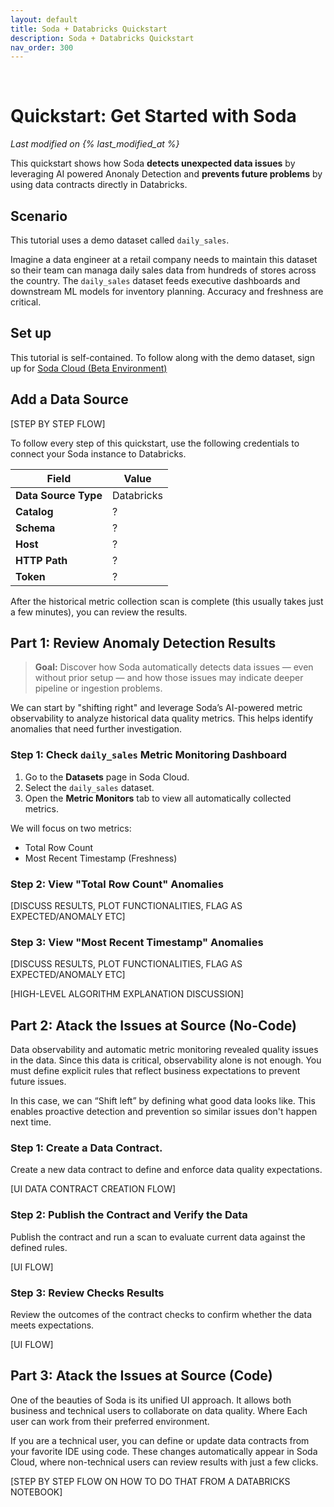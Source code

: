 ```yaml
---
layout: default
title: Soda + Databricks Quickstart
description: Soda + Databricks Quickstart
nav_order: 300
---
```


<!-- temporal white space until we fix parent navegation -->
&nbsp;
&nbsp;

# Quickstart: Get Started with Soda

*Last modified on {% last_modified_at %}*

This quickstart shows how Soda **detects unexpected data issues** by leveraging AI powered Anonaly Detection and **prevents future problems** by using data contracts directly in Databricks.

## Scenario
This tutorial uses a demo dataset called `daily_sales`.

Imagine a data engineer at a retail company needs to maintain this dataset so their team can managa daily sales data from hundreds of stores across the country. The `daily_sales` dataset feeds executive dashboards and downstream ML models for inventory planning. Accuracy and freshness are critical.

## Set up
This tutorial is self-contained. To follow along with the demo dataset, sign up for [Soda Cloud (Beta Environment)](beta.soda.io/signup)


## Add a Data Source
[STEP BY STEP FLOW]

To follow every step of this quickstart, use the following credentials to connect your Soda instance to Databricks.

| Field            | Value   |
|------------------|---------|
| **Data Source Type** | Databricks |
| **Catalog**          | ?   |
| **Schema**           | ?   |
| **Host**             | ?   |
| **HTTP Path**        | ?   |
| **Token**            | ?   |

After the historical metric collection scan is complete (this usually takes just a few minutes), you can review the results.

## Part 1: Review Anomaly Detection Results

> **Goal:** Discover how Soda automatically detects data issues — even without prior setup — and how those issues may indicate deeper pipeline or ingestion problems.

We can start by "shifting right" and leverage Soda’s AI-powered metric observability to analyze historical data quality metrics. This helps identify anomalies that need further investigation.


### Step 1: Check `daily_sales` Metric Monitoring Dashboard
1. Go to the **Datasets** page in Soda Cloud.
2. Select the `daily_sales` dataset.
3. Open the **Metric Monitors** tab to view all automatically collected metrics.

We will focus on two metrics:
- Total Row Count
- Most Recent Timestamp (Freshness)

### Step 2: View "Total Row Count" Anomalies
[DISCUSS RESULTS, PLOT FUNCTIONALITIES, FLAG AS EXPECTED/ANOMALY ETC]

### Step 3: View "Most Recent Timestamp" Anomalies
[DISCUSS RESULTS, PLOT FUNCTIONALITIES, FLAG AS EXPECTED/ANOMALY ETC]

[HIGH-LEVEL ALGORITHM EXPLANATION DISCUSSION]


## Part 2: Atack the Issues at Source (No-Code)

Data observability and automatic metric monitoring revealed quality issues in the data. Since this data is critical, observability alone is not enough. You must define explicit rules that reflect business expectations to prevent future issues.

In this case, we can “Shift left” by defining what good data looks like. This enables proactive detection and prevention so similar issues don't happen next time.


### Step 1: Create a Data Contract.
Create a new data contract to define and enforce data quality expectations.

[UI DATA CONTRACT CREATION FLOW]

### Step 2: Publish the Contract and Verify the Data
Publish the contract and run a scan to evaluate current data against the defined rules.

[UI FLOW]

### Step 3: Review Checks Results
Review the outcomes of the contract checks to confirm whether the data meets expectations.

[UI FLOW]

## Part 3: Atack the Issues at Source (Code)

One of the beauties of Soda is its unified UI approach. It allows both business and technical users to collaborate on data quality. Where Each user can work from their preferred environment.

If you are a technical user, you can define or update data contracts from your favorite IDE using code. These changes automatically appear in Soda Cloud, where non-technical users can review results with just a few clicks.

[STEP BY STEP FLOW ON HOW TO DO THAT FROM A DATABRICKS NOTEBOOK]